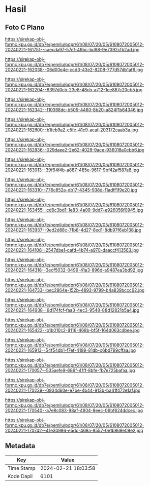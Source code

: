 # Hasil

## Foto C Plano

https://sirekap-obj-formc.kpu.go.id/db7e/pemilu/pdpr/61/08/07/20/05/6108072005012-20240221-161751--caecda97-57ef-49bc-bd98-9e7392cfb2ad.jpg

https://sirekap-obj-formc.kpu.go.id/db7e/pemilu/pdpr/61/08/07/20/05/6108072005012-20240221-162038--06d00e4e-ccd3-43e2-8208-777d57db1af6.jpg

https://sirekap-obj-formc.kpu.go.id/db7e/pemilu/pdpr/61/08/07/20/05/6108072005012-20240221-162204--8397d0cb-23e8-48cb-a712-1ee887c20cb5.jpg

https://sirekap-obj-formc.kpu.go.id/db7e/pemilu/pdpr/61/08/07/20/05/6108072005012-20240221-162342--f10368dc-b505-4460-8b20-a824f1b64346.jpg

https://sirekap-obj-formc.kpu.go.id/db7e/pemilu/pdpr/61/08/07/20/05/6108072005012-20240221-162600--b1feb9a2-c5fe-41e9-acaf-203172caab3a.jpg

https://sirekap-obj-formc.kpu.go.id/db7e/pemilu/pdpr/61/08/07/20/05/6108072005012-20240221-162836--029daee2-2e62-4028-9ace-936018a0cbb6.jpg

https://sirekap-obj-formc.kpu.go.id/db7e/pemilu/pdpr/61/08/07/20/05/6108072005012-20240221-163013--39f94f4b-a887-485e-9617-9bf42af587a8.jpg

https://sirekap-obj-formc.kpu.go.id/db7e/pemilu/pdpr/61/08/07/20/05/6108072005012-20240221-163310--776c852a-db17-4345-938d-f1adff1f9e20.jpg

https://sirekap-obj-formc.kpu.go.id/db7e/pemilu/pdpr/61/08/07/20/05/6108072005012-20240221-163455--cd9c3bd1-1e83-4a09-9dd7-e926056f0945.jpg

https://sirekap-obj-formc.kpu.go.id/db7e/pemilu/pdpr/61/08/07/20/05/6108072005012-20240221-163937--9ed2d88c-71b8-4d27-8ed1-8db97f6eb138.jpg

https://sirekap-obj-formc.kpu.go.id/db7e/pemilu/pdpr/61/08/07/20/05/6108072005012-20240221-164108--2547dbe1-cafd-4b74-a970-daaccf413563.jpg

https://sirekap-obj-formc.kpu.go.id/db7e/pemilu/pdpr/61/08/07/20/05/6108072005012-20240221-164318--3ecf5032-0499-41a3-896d-a9487ea3bd92.jpg

https://sirekap-obj-formc.kpu.go.id/db7e/pemilu/pdpr/61/08/07/20/05/6108072005012-20240221-164733--bec2964e-152b-4893-9799-b4a839bccc62.jpg

https://sirekap-obj-formc.kpu.go.id/db7e/pemilu/pdpr/61/08/07/20/05/6108072005012-20240221-164938--6d174fcf-faa3-4ec3-9548-88d12821b5a4.jpg

https://sirekap-obj-formc.kpu.go.id/db7e/pemilu/pdpr/61/08/07/20/05/6108072005012-20240221-165422--b1b010c2-8116-468b-bf5f-164d063cdbee.jpg

https://sirekap-obj-formc.kpu.go.id/db7e/pemilu/pdpr/61/08/07/20/05/6108072005012-20240221-165913--54f54db1-f7ef-4199-81db-c6bd799cffaa.jpg

https://sirekap-obj-formc.kpu.go.id/db7e/pemilu/pdpr/61/08/07/20/05/6108072005012-20240221-170057--535aefe9-689f-41ff-8bfe-fb7e725bafaa.jpg

https://sirekap-obj-formc.kpu.go.id/db7e/pemilu/pdpr/61/08/07/20/05/6108072005012-20240221-170239--0934d60e-e7be-4b44-913b-ba41f472e1af.jpg

https://sirekap-obj-formc.kpu.go.id/db7e/pemilu/pdpr/61/08/07/20/05/6108072005012-20240221-170540--a7e8c083-98af-4904-8eec-06bf624ddcec.jpg

https://sirekap-obj-formc.kpu.go.id/db7e/pemilu/pdpr/61/08/07/20/05/6108072005012-20240221-170742--41e30986-e5dc-469a-8557-0e1b869e09e2.jpg


## Metadata

| Key        | Value               |
| ---------- | ------------------- |
| Time Stamp | 2024-02-21 18:03:58 |
| Kode Dapil | 6101                |



